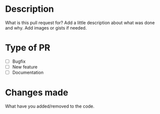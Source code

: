 # Description

What is this pull request for? Add a little description about what was done and why. Add images or gists if needed.

# Type of PR

- [ ] Bugfix
- [ ] New feature
- [ ] Documentation

# Changes made

What have you added/removed to the code.
